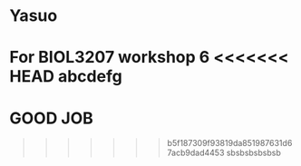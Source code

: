 # Yasuo
For BIOL3207 workshop 6
<<<<<<< HEAD
abcdefg
=======
# GOOD JOB
>>>>>>> b5f187309f93819da851987631d67acb9dad4453
sbsbsbsbsbsb